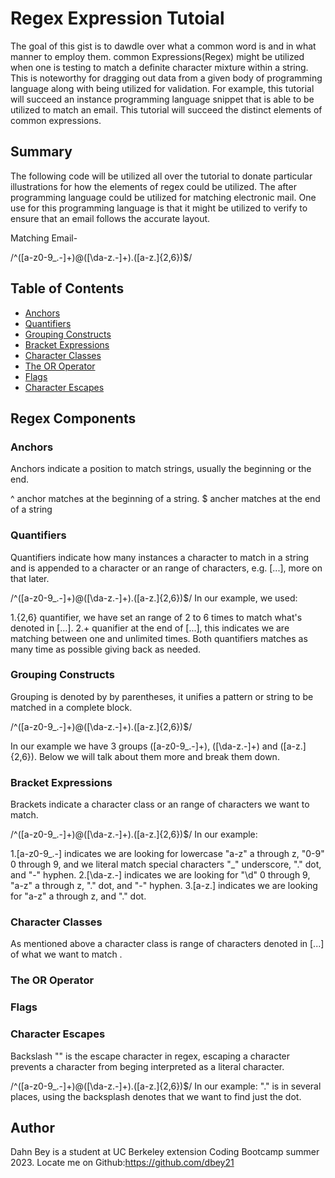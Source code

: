 # Regex Expression Tutoial

The goal of this gist is to dawdle over what a common word is and in what manner to employ them. common Expressions(Regex) might be utilized when one is testing to match a definite character mixture within a string. This is noteworthy for dragging out data from a given body of programming language along with being utilized for validation. For example, this tutorial will succeed an instance programming language snippet that is able to be utilized to match an email. This tutorial will succeed the distinct elements of common expressions.

## Summary


The following code will be utilized all over the tutorial to donate particular illustrations for how the elements of regex could be utilized. The after programming language could be utilized for matching electronic mail. One use for this programming language is that it might be utilized to verify to ensure that an email follows the accurate layout.

Matching Email-

/^([a-z0-9_\.-]+)@([\da-z\.-]+)\.([a-z\.]{2,6})$/


## Table of Contents

- [Anchors](#anchors)
- [Quantifiers](#quantifiers)
- [Grouping Constructs](#grouping-constructs)
- [Bracket Expressions](#bracket-expressions)
- [Character Classes](#character-classes)
- [The OR Operator](#the-or-operator)
- [Flags](#flags)
- [Character Escapes](#character-escapes)

## Regex Components

### Anchors
Anchors indicate a position to match strings, usually the beginning or the end.

^ anchor matches at the beginning of a string. $ ancher matches at the end of a string

### Quantifiers
Quantifiers indicate how many instances a character to match in a string and is appended to a character or an range of characters, e.g. [...], more on that later.

/^([a-z0-9_\.-]+)@([\da-z\.-]+)\.([a-z\.]{2,6})$/
In our example, we used:

1.{2,6} quantifier, we have set an range of 2 to 6 times to match what's denoted in [...].
2.+ quanifier at the end of [...], this indicates we are matching between one and unlimited times. Both quantifiers matches as many time as possible giving back as needed.

### Grouping Constructs
Grouping is denoted by by parentheses, it unifies a pattern or string to be matched in a complete block.

/^([a-z0-9_\.-]+)@([\da-z\.-]+)\.([a-z\.]{2,6})$/

In our example we have 3 groups ([a-z0-9_\.-]+), ([\da-z\.-]+) and ([a-z\.]{2,6}). Below we will talk about them more and break them down.

### Bracket Expressions
Brackets indicate a character class or an range of characters we want to match.

/^([a-z0-9_\.-]+)@([\da-z\.-]+)\.([a-z\.]{2,6})$/
In our example:

1.[a-z0-9_\.-] indicates we are looking for lowercase "a-z" a through z, "0-9" 0 through 9, and we literal match special characters "_" underscore, "\." dot, and "-" hyphen.
2.[\da-z\.-] indicates we are looking for "\d" 0 through 9, "a-z" a through z, "\." dot, and "-" hyphen.
3.[a-z\.] indicates we are looking for "a-z" a through z, and  "\." dot.

### Character Classes
As mentioned above a character class is range of characters denoted in [...] of what we want to match .
### The OR Operator

### Flags

### Character Escapes
Backslash "" is the escape character in regex, escaping a character prevents a character from beging interpreted as a literal character.

/^([a-z0-9_\.-]+)@([\da-z\.-]+)\.([a-z\.]{2,6})$/
In our example: "\." is in several places, using the backsplash denotes that we want to find just the dot.
## Author

Dahn Bey is a student at UC Berkeley extension Coding Bootcamp summer 2023. Locate me on Github:https://github.com/dbey21
